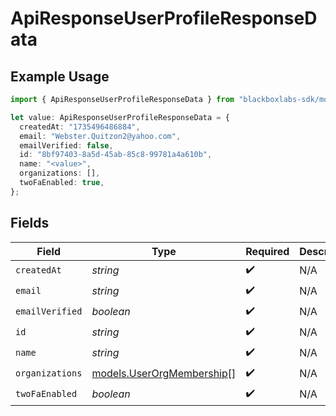 # ApiResponseUserProfileResponseData

## Example Usage

```typescript
import { ApiResponseUserProfileResponseData } from "blackboxlabs-sdk/models";

let value: ApiResponseUserProfileResponseData = {
  createdAt: "1735496486884",
  email: "Webster.Quitzon2@yahoo.com",
  emailVerified: false,
  id: "8bf97403-8a5d-45ab-85c8-99781a4a610b",
  name: "<value>",
  organizations: [],
  twoFaEnabled: true,
};
```

## Fields

| Field                                                        | Type                                                         | Required                                                     | Description                                                  |
| ------------------------------------------------------------ | ------------------------------------------------------------ | ------------------------------------------------------------ | ------------------------------------------------------------ |
| `createdAt`                                                  | *string*                                                     | :heavy_check_mark:                                           | N/A                                                          |
| `email`                                                      | *string*                                                     | :heavy_check_mark:                                           | N/A                                                          |
| `emailVerified`                                              | *boolean*                                                    | :heavy_check_mark:                                           | N/A                                                          |
| `id`                                                         | *string*                                                     | :heavy_check_mark:                                           | N/A                                                          |
| `name`                                                       | *string*                                                     | :heavy_check_mark:                                           | N/A                                                          |
| `organizations`                                              | [models.UserOrgMembership](../models/userorgmembership.md)[] | :heavy_check_mark:                                           | N/A                                                          |
| `twoFaEnabled`                                               | *boolean*                                                    | :heavy_check_mark:                                           | N/A                                                          |